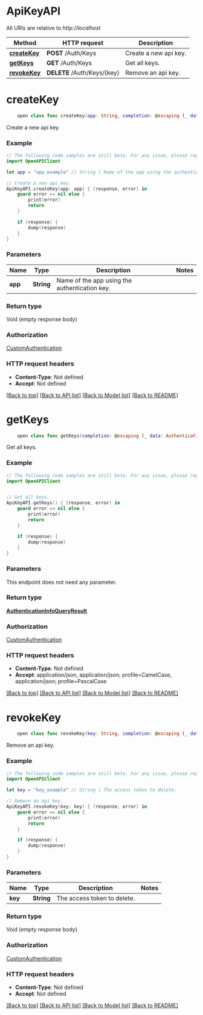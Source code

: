 # ApiKeyAPI

All URIs are relative to *http://localhost*

Method | HTTP request | Description
------------- | ------------- | -------------
[**createKey**](ApiKeyAPI.md#createkey) | **POST** /Auth/Keys | Create a new api key.
[**getKeys**](ApiKeyAPI.md#getkeys) | **GET** /Auth/Keys | Get all keys.
[**revokeKey**](ApiKeyAPI.md#revokekey) | **DELETE** /Auth/Keys/{key} | Remove an api key.


# **createKey**
```swift
    open class func createKey(app: String, completion: @escaping (_ data: Void?, _ error: Error?) -> Void)
```

Create a new api key.

### Example 
```swift
// The following code samples are still beta. For any issue, please report via http://github.com/OpenAPITools/openapi-generator/issues/new
import OpenAPIClient

let app = "app_example" // String | Name of the app using the authentication key.

// Create a new api key.
ApiKeyAPI.createKey(app: app) { (response, error) in
    guard error == nil else {
        print(error)
        return
    }

    if (response) {
        dump(response)
    }
}
```

### Parameters

Name | Type | Description  | Notes
------------- | ------------- | ------------- | -------------
 **app** | **String** | Name of the app using the authentication key. | 

### Return type

Void (empty response body)

### Authorization

[CustomAuthentication](../README.md#CustomAuthentication)

### HTTP request headers

 - **Content-Type**: Not defined
 - **Accept**: Not defined

[[Back to top]](#) [[Back to API list]](../README.md#documentation-for-api-endpoints) [[Back to Model list]](../README.md#documentation-for-models) [[Back to README]](../README.md)

# **getKeys**
```swift
    open class func getKeys(completion: @escaping (_ data: AuthenticationInfoQueryResult?, _ error: Error?) -> Void)
```

Get all keys.

### Example 
```swift
// The following code samples are still beta. For any issue, please report via http://github.com/OpenAPITools/openapi-generator/issues/new
import OpenAPIClient


// Get all keys.
ApiKeyAPI.getKeys() { (response, error) in
    guard error == nil else {
        print(error)
        return
    }

    if (response) {
        dump(response)
    }
}
```

### Parameters
This endpoint does not need any parameter.

### Return type

[**AuthenticationInfoQueryResult**](AuthenticationInfoQueryResult.md)

### Authorization

[CustomAuthentication](../README.md#CustomAuthentication)

### HTTP request headers

 - **Content-Type**: Not defined
 - **Accept**: application/json, application/json; profile=CamelCase, application/json; profile=PascalCase

[[Back to top]](#) [[Back to API list]](../README.md#documentation-for-api-endpoints) [[Back to Model list]](../README.md#documentation-for-models) [[Back to README]](../README.md)

# **revokeKey**
```swift
    open class func revokeKey(key: String, completion: @escaping (_ data: Void?, _ error: Error?) -> Void)
```

Remove an api key.

### Example 
```swift
// The following code samples are still beta. For any issue, please report via http://github.com/OpenAPITools/openapi-generator/issues/new
import OpenAPIClient

let key = "key_example" // String | The access token to delete.

// Remove an api key.
ApiKeyAPI.revokeKey(key: key) { (response, error) in
    guard error == nil else {
        print(error)
        return
    }

    if (response) {
        dump(response)
    }
}
```

### Parameters

Name | Type | Description  | Notes
------------- | ------------- | ------------- | -------------
 **key** | **String** | The access token to delete. | 

### Return type

Void (empty response body)

### Authorization

[CustomAuthentication](../README.md#CustomAuthentication)

### HTTP request headers

 - **Content-Type**: Not defined
 - **Accept**: Not defined

[[Back to top]](#) [[Back to API list]](../README.md#documentation-for-api-endpoints) [[Back to Model list]](../README.md#documentation-for-models) [[Back to README]](../README.md)

